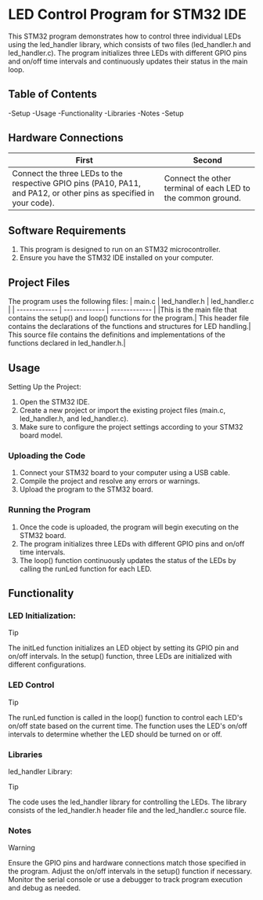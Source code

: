 # LED Control Program for STM32 IDE

This STM32 program demonstrates how to control three individual LEDs using the led_handler library, which consists of two files (led_handler.h and led_handler.c). The program initializes three LEDs with different GPIO pins and on/off time intervals and continuously updates their status in the main loop.

## Table of Contents
-Setup
-Usage
-Functionality
-Libraries
-Notes
-Setup

## Hardware Connections
| First  | Second |
| ------------- | ------------- |
|Connect the three LEDs to the respective GPIO pins (PA10, PA11, and PA12, or other pins as specified in your code).  | Connect the other terminal of each LED to the common ground. |


## Software Requirements
1.  This program is designed to run on an STM32 microcontroller.
2.  Ensure you have the STM32 IDE installed on your computer.

## Project Files
The program uses the following files:
| main.c  | led_handler.h | led_handler.c |
| ------------- | ------------- | ------------- |
|This is the main file that contains the setup() and loop() functions for the program.| This header file contains the declarations of the functions and structures for LED handling.| This source file contains the definitions and implementations of the functions declared in led_handler.h.|

## Usage
Setting Up the Project:
1.  Open the STM32 IDE.
2.  Create a new project or import the existing project files (main.c, led_handler.h, and led_handler.c).
3.  Make sure to configure the project settings according to your STM32 board model.

### Uploading the Code
1.  Connect your STM32 board to your computer using a USB cable.
2.  Compile the project and resolve any errors or warnings.
3.  Upload the program to the STM32 board.

### Running the Program
1.  Once the code is uploaded, the program will begin executing on the STM32 board.
2.  The program initializes three LEDs with different GPIO pins and on/off time intervals.
3.  The loop() function continuously updates the status of the LEDs by calling the runLed function for each LED.

## Functionality
### LED Initialization:
> [!TIP]
> The initLed function initializes an LED object by setting its GPIO pin and on/off intervals.
> In the setup() function, three LEDs are initialized with different configurations.

### LED Control
> [!TIP]
> The runLed function is called in the loop() function to control each LED's on/off state based on the current time.
> The function uses the LED's on/off intervals to determine whether the LED should be turned on or off.

### Libraries
led_handler Library:
> [!TIP]
> The code uses the led_handler library for controlling the LEDs.
> The library consists of the led_handler.h header file and the led_handler.c source file.

### Notes
> [!WARNING]
> Ensure the GPIO pins and hardware connections match those specified in the program.
> Adjust the on/off intervals in the setup() function if necessary.
> Monitor the serial console or use a debugger to track program execution and debug as needed.
